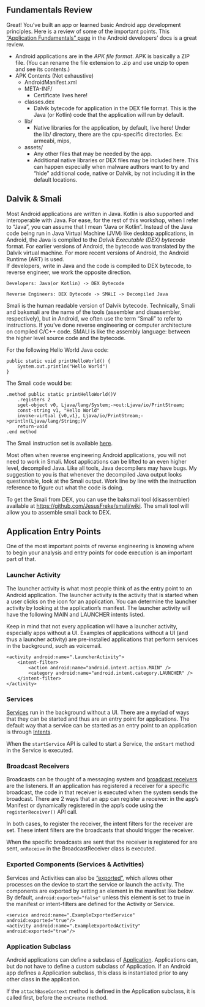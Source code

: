 ## Fundamentals Review

Great! You’ve built an app or learned basic Android app development principles. Here is a review of some of the important points. This [“Application Fundamentals” page](https://developer.android.com/guide/components/fundamentals.html) in the Android developers’ docs is a great review.

- Android applications are in the _APK file format_. APK is basically a ZIP file. (You can rename the file extension to .zip and use unzip to open and see its contents.)
- APK Contents (Not exhaustive)
    - AndroidManifest.xml
    - META-INF/
        - Certificate lives here!
    - classes.dex
        - Dalvik bytecode for application in the DEX file format. This is the Java (or Kotlin) code that the application will run by default.
    - lib/
        - Native libraries for the application, by default, live here! Under the lib/ directory, there are the cpu-specific directories. Ex: armeabi, mips,
    - assets/
        - Any other files that may be needed by the app.
        - Additional native libraries or DEX files may be included here. This can happen especially when malware authors want to try and “hide” additional code, native or Dalvik, by not including it in the default locations.

## Dalvik & Smali

Most Android applications are written in Java. Kotlin is also supported and interoperable with Java. For ease, for the rest of this workshop, when I refer to “Java”, you can assume that I mean “Java or Kotlin”. Instead of the Java code being run in Java Virtual Machine (JVM) like desktop applications, in Android, the Java is compiled to the _Dalvik Executable (DEX) bytecode_ format. For earlier versions of Android, the bytecode was translated by the Dalvik virtual machine. For more recent versions of Android, the Android Runtime (ART) is used.  
If developers, write in Java and the code is compiled to DEX bytecode, to reverse engineer, we work the opposite direction.

```
Developers: Java(or Kotlin) -> DEX Bytecode

Reverse Engineers: DEX Bytecode -> SMALI -> Decompiled Java
```

Smali is the human readable version of Dalvik bytecode. Technically, Smali and baksmali are the name of the tools (assembler and disassembler, respectively), but in Android, we often use the term “Smali” to refer to instructions. If you’ve done reverse engineering or computer architecture on compiled C/C++ code. SMALI is like the assembly language: between the higher level source code and the bytecode.

For the following Hello World Java code:

```
public static void printHelloWorld() {
	System.out.println("Hello World")
}
```

The Smali code would be:

```
.method public static printHelloWorld()V
	.registers 2
	sget-object v0, Ljava/lang/System;->out:Ljava/io/PrintStream;
	const-string v1, "Hello World"
	invoke-virtual {v0,v1}, Ljava/io/PrintStream;->println(Ljava/lang/String;)V
	return-void
.end method

```

The Smali instruction set is available [here](https://source.android.com/devices/tech/dalvik/dalvik-bytecode#instructions).

Most often when reverse engineering Android applications, you will not need to work in Smali. Most applications can be lifted to an even higher level, decompiled Java. Like all tools, Java decompilers may have bugs. My suggestion to you is that whenever the decompiled Java output looks questionable, look at the Smali output. Work line by line with the instruction reference to figure out what the code is doing.

To get the Smali from DEX, you can use the baksmali tool (disassembler) available at https://github.com/JesusFreke/smali/wiki. The smali tool will allow you to assemble smali back to DEX.

## Application Entry Points

One of the most important points of reverse engineering is knowing where to begin your analysis and entry points for code execution is an important part of that.

### Launcher Activity

The launcher activity is what most people think of as the entry point to an Android application. The launcher activity is the activity that is started when a user clicks on the icon for an application. You can determine the launcher activity by looking at the application’s manifest. The launcher activity will have the following MAIN and LAUNCHER intents listed.

Keep in mind that not every application will have a launcher activity, especially apps without a UI. Examples of applications without a UI (and thus a launcher activity) are pre-installed applications that perform services in the background, such as voicemail.

```
<activity android:name=".LauncherActivity">
	<intent-filter>
    	<action android:name="android.intent.action.MAIN" />
        <category android:name="android.intent.category.LAUNCHER" />
    </intent-filter>
</activity>
```

### Services

[Services](https://developer.android.com/guide/components/services) run in the background without a UI. There are a myriad of ways that they can be started and thus are an entry point for applications. The default way that a service can be started as an entry point to an application is through [Intents](https://developer.android.com/guide/components/intents-filters).

When the `startService` API is called to start a Service, the `onStart` method in the Service is executed.

### Broadcast Receivers

Broadcasts can be thought of a messaging system and [broadcast receivers](https://developer.android.com/guide/components/broadcasts#receiving-broadcasts) are the listeners. If an application has registered a receiver for a specific broadcast, the code in that receiver is executed when the system sends the broadcast. There are 2 ways that an app can register a receiver: in the app’s Manifest or dynamically registered in the app’s code using the `registerReceiver()` API call.

In both cases, to register the receiver, the intent filters for the receiver are set. These intent filters are the broadcasts that should trigger the receiver.

When the specific broadcasts are sent that the receiver is registered for are sent, `onReceive` in the BroadcastReceiver class is executed.

### Exported Components (Services & Activities)

Services and Activities can also be [“exported”](https://developer.android.com/guide/topics/manifest/service-element#exported), which allows other processes on the device to start the service or launch the activity. The components are exported by setting an element in the manifest like below. By default, `android:exported="false"` unless this element is set to true in the manifest or intent-filters are defined for the Activity or Service.

```
<service android:name=".ExampleExportedService" android:exported="true"/>
<activity android:name=".ExampleExportedActivity" android:exported="true"/>
```

### Application Subclass

Android applications can define a subclass of [Application](https://developer.android.com/reference/android/app/Application). Applications can, but do not have to define a custom subclass of Application. If an Android app defines a Application subclass, this class is instantiated prior to any other class in the application.

If the `attachBaseContext` method is defined in the Application subclass, it is called first, before the `onCreate` method.
